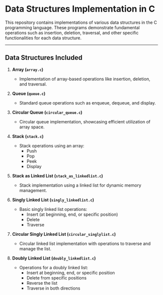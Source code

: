 # Data Structures Implementation in C

This repository contains implementations of various data structures in the C programming language. These programs demonstrate fundamental operations such as insertion, deletion, traversal, and other specific functionalities for each data structure.

---

## Data Structures Included

1. **Array (`array.c`)**
   - Implementation of array-based operations like insertion, deletion, and traversal.

2. **Queue (`queue.c`)**
   - Standard queue operations such as enqueue, dequeue, and display.

3. **Circular Queue (`circular_queue.c`)**
   - Circular queue implementation, showcasing efficient utilization of array space.

4. **Stack (`stack.c`)**
   - Stack operations using an array:
     - Push
     - Pop
     - Peek
     - Display

5. **Stack as Linked List (`stack_as_linkedlist.c`)**
   - Stack implementation using a linked list for dynamic memory management.

6. **Singly Linked List (`singly_linkedlist.c`)**
   - Basic singly linked list operations:
     - Insert (at beginning, end, or specific position)
     - Delete
     - Traverse

7. **Circular Singly Linked List (`circular_singlylist.c`)**
   - Circular linked list implementation with operations to traverse and manage the list.

8. **Doubly Linked List (`doubly_linkedlist.c`)**
   - Operations for a doubly linked list:
     - Insert at beginning, end, or specific position
     - Delete from specific positions
     - Reverse the list
     - Traverse in both directions


